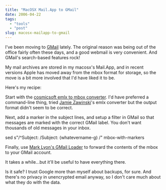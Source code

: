```yaml
---
title: "MacOSX Mail.App to GMail"
date: 2006-04-22
tags: 
  - "tools"
  - "post"
slug: macosx-mailapp-to-gmail
---
```


I've been moving to [GMail](http://gmail.com) lately. The original reason was being out of the office fairly often these days, and a good webmail is very convenient. And GMail's search-based features rock!

My mail archives are stored in my macosx's Mail.App, and in recent versions Apple has moved away from the mbox format for storage, so the move is a bit more involved that I'd have liked it to be.

Here's my recipe:

Start with the [cosmicsoft emlx to mbox converter](http://www.cosmicsoft.net/emlxconvert.html). I'd have preferred a command-line thing, tried [Jamie Zawinski](http://www.jwz.org/hacks/emlx.pl)'s emlx converter but the output format didn't seem to be correct.

Next, add a marker in the subject lines, and setup a filter in GMail so that messages are marked with the correct GMail label. You don't want thousands of old messages in your inbox.

sed s"/^Subject: /Subject: (whatevername-g) /"  mbox-with-markers

Finally, use [Mark Lyon's GMail Loader](http://www.marklyon.org/gmail/old/default.htm) to forward the contents of the mbox to your GMail account.

It takes a while...but it'll be useful to have everything there.

Is it safe? I trust Google more than myself about backups, for sure. And there's no privacy in unencrypted email anyway, so I don't care much about what they do with the data.
